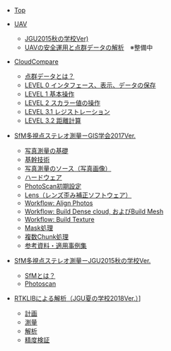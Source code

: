 * [Top](./README.md)

* [UAV]()
	* [JGU2015秋の学校Ver)](./UAV/UAV_jgufs2015/UAV_jgufs2015.md)
	- [UAVの安全運用と点群データの解析]()　※整備中


* [CloudCompare](./cloudcompare/cloudcompare.md)
	* [点群データとは？](./cloudcompare/basic/basic.md)
	* [LEVEL 0 インタフェース、表示、データの保存](./cloudcompare/level0/level0.md)
	* [LEVEL 1 基本操作](./cloudcompare/level1/level1.md)
	* [LEVEL 2 スカラー値の操作](./cloudcompare/level2/level2.md)
	* [LEVEL 3.1 レジストレーション](./cloudcompare/level3.1/level3.1.md)
	* [LEVEL 3.2 距離計算](./cloudcompare/level3.2/level3.2.md)


* [SfM多視点ステレオ測量ーGIS学会2017Ver.](./SfM-MVS/GIS_uchiyama/README.md)
	* [写真測量の基礎](./SfM-MVS/GIS_uchiyama/1.summary/1.summary.md)
	* [基幹技術](.SfM-MVS/GIS_uchiyama/2.technique/2.technique.md)
	* [写真測量のソース（写真画像）](./SfM-MVS/GIS_uchiyama/3.source/3.source.md)
	* [ハードウェア](./SfM-MVS/GIS_uchiyama/4.hardware/4.hardware.md)
	* [PhotoScan初期設定](./SfM-MVS/GIS_uchiyama/5.setting/5.setting.md)
	* [Lens（レンズ歪み補正ソフトウェア）](./SfM-MVS/GIS_uchiyama/6.lens/6.lens.md)
	* [Workflow: Align Photos](./SfM-MVS/GIS_uchiyama/7.align_photo/7.align_photo.md)
	* [Workflow: Build Dense cloud, およびBuild Mesh](./SfM-MVS/GIS_uchiyama/8.build_dense_cloud/8.build_dense_cloud.md)
	* [Workflow: Build Texture](./SfM-MVS/GIS_uchiyama/9.build_texture/9.build_texture.md)
	* [Mask処理](./SfM-MVS/GIS_uchiyama/10.mask/10.mask.md)
	* [複数Chunk処理](./SfM-MVS/GIS_uchiyama/11.chunk/11.chunk.md)
	* [参考資料・適用事例集](./SfM-MVS/GIS_uchiyama/appendix/appendix.md)


* [SfM多視点ステレオ測量ーJGU2015秋の学校Ver.](./SfM-MVS/obanawa/README.md)
	* [SfMとは？](./SfM-MVS/obanawa/1_about_sfm/1_about_sfm.md)
	* [Photoscan](./SfM-MVS/obanawa/2_photoscan/2_photoscan.md)


* [RTKLIBによる解析（JGU夏の学校2018Ver.）](./GNSS/README.md)]
	* [計画](./GNSS/1.plan/1.plan.md)
	* [測量](./GNSS/2.measurement/2.measurement.md)
	* [解析](./GNSS/3.analysis/3.analysis.md)
	* [精度検証](./GNSS/4.accuracy/4.accuracy.md)
